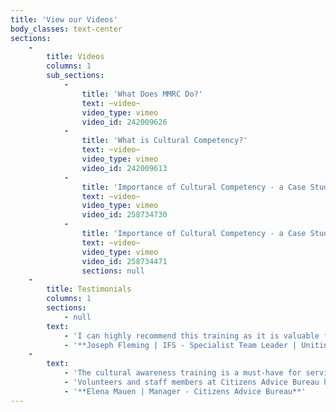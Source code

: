 ```yaml
---
title: 'View our Videos'
body_classes: text-center
sections:
    -
        title: Videos
        columns: 1
        sub_sections:
            -
                title: 'What Does MMRC Do?'
                text: ~video~
                video_type: vimeo
                video_id: 242009626
            -
                title: 'What is Cultural Competency?'
                text: ~video~
                video_type: vimeo
                video_id: 242009613
            -
                title: 'Importance of Cultural Competency - a Case Study'
                text: ~video~
                video_type: vimeo
                video_id: 258734730
            -
                title: 'Importance of Cultural Competency - a Case Study'
                text: ~video~
                video_type: vimeo
                video_id: 258734471
                sections: null
    -
        title: Testimonials
        columns: 1
        sections:
            - null
        text:
            - 'I can highly recommend this training as it is valuable for anyone wanting to learn about working with different cultures. Thougly enjoyed the training as did our teams.'
            - '**Joseph Fleming | IFS - Specialist Team Leader | UnitingCare West**'
    -
        text:
            - 'The cultural awareness training is a must-have for service providers, the facilitator addressed complex issues in a simple way that was easy to understand. The knowledge gained in the first half of the session was really brought to life by the cultural advisors and their personal stories.'
            - 'Volunteers and staff members at Citizens Advice Bureau have thoroughly enjoyed the workshop and look forward to practicing their skills.'
            - '**Elena Mauen | Manager - Citizens Advice Bureau**'
---
```


